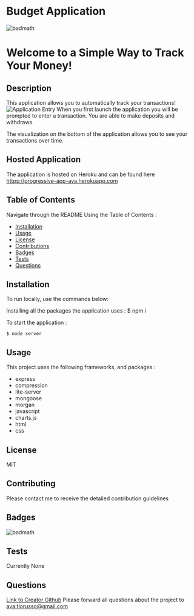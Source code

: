 # Budget Application
  ![badmath](https://img.shields.io/badge/license-MIT-green)
  # Welcome to a Simple Way to Track Your Money!  
  ## Description
   This application allows you to automatically track your transactions!
   ![Application Entry](https://github.com/avatl/progressive-budget)
   When you first launch the application you will be prompted to enter a transaction. You are able to make deposits and withdraws.
      
   The visualization on the bottom of the application allows you to see your transactions over time. 
    
  ## Hosted Application
  
   The application is hosted on Heroku and can be found here https://progressive-app-ava.herokuapp.com
    
  ## Table of Contents
  Navigate through the README Using the Table of Contents : 
  * [Installation](#installation)
  * [Usage](#usage)
  * [License](#license)
  * [Contributions](#contributing)
  * [Badges](#badges)
  * [Tests](#tests)
  * [Questions](#questions)
  ## Installation
  To run locally, use the commands below:
  
  Installing all the packages the application uses :
    $ npm i
    
  To start the application :
  
    $ node server
  ## Usage
  This project uses the following frameworks, and packages : 
  * express
  * compression
  * lite-server
  * mongoose
  * morgan
  * javascript
  * charts.js
  * html
  * css 
  ## License
  MIT
  ## Contributing
  Please contact me to receive the detailed contribution guidelines
  ## Badges
  ![badmath](https://img.shields.io/badge/license-MIT-green)
  
  ## Tests
  Currently None
  
  ## Questions
  [Link to Creator Github](https://github.com/avatl)
  Please forward all questions about the project to [ava.tlorusso@gmail.com](Ava.TLorusso@gmail.com)
  